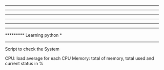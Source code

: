 ***************************
***************************
***************************
***************************
***************************
***************************
********* Learning python *
***************************


Script to check the System


CPU: load average for each CPU
Memory: total of memory, total used and current status in %